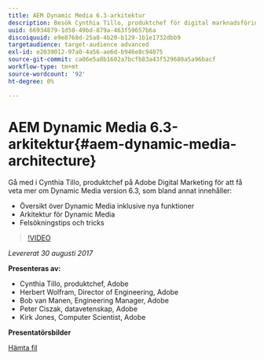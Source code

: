 ```yaml
---
title: AEM Dynamic Media 6.3-arkitektur
description: Besök Cynthia Tillo, produktchef för digital marknadsföring på Adobe för att få veta mer om Dynamic Media version 6.3.
uuid: 66934879-1d50-49bd-879a-463f59657b6a
discoiquuid: e9e8768d-25a8-4b20-b129-1b1e1732dbb9
targetaudience: target-audience advanced
exl-id: e2039012-97a0-4a56-ae6d-b946e8c94075
source-git-commit: ca06e5a8b1602a7bcfb83a43f529680a5a96bacf
workflow-type: tm+mt
source-wordcount: '92'
ht-degree: 0%

---
```


# AEM Dynamic Media 6.3-arkitektur{#aem-dynamic-media-architecture}

Gå med i Cynthia Tillo, produktchef på Adobe Digital Marketing för att få veta mer om Dynamic Media version 6.3, som bland annat innehåller:

* Översikt över Dynamic Media inklusive nya funktioner
* Arkitektur för Dynamic Media
* Felsökningstips och tricks

>[!VIDEO](https://video.tv.adobe.com/v/19570/?quality=9)

*Levererat 30 augusti 2017*

**Presenteras av:**

* Cynthia Tillo, produktchef, Adobe
* Herbert Wolfram, Director of Engineering, Adobe
* Bob van Manen, Engineering Manager, Adobe
* Peter Ciszak, datavetenskap, Adobe
* Kirk Jones, Computer Scientist, Adobe

**Presentatörsbilder**

[Hämta fil](assets/dynamicmedia83017.pdf)
<!--
[Get back to the Overview](https://helpx.adobe.com/experience-manager/kt/eseminars/gems/aem-index.html)
-->

